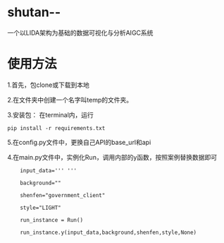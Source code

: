 # shutan--
一个以LIDA架构为基础的数据可视化与分析AIGC系统

# 使用方法
1.首先，包clone或下载到本地

2.在文件夹中创建一个名字叫temp的文件夹。

3.安装包：
在terminal内，运行
```
pip install -r requirements.txt
```

5.在config.py文件中，更换自己API的base_url和api

4.在main.py文件中，实例化Run，调用内部的y函数，按照案例替换数据即可
```
    input_data=''' '''

    background=""

    shenfen="government_client"

    style="LIGHT"

    run_instance = Run()

    run_instance.y(input_data,background,shenfen,style,None)
```


